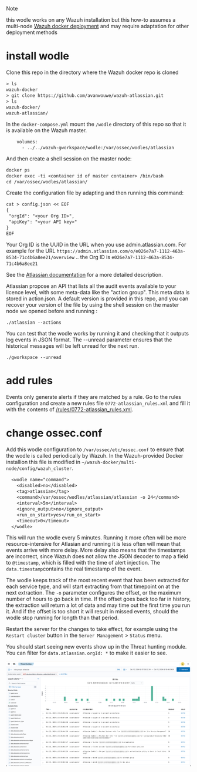 > [!NOTE]  
> this wodle works on any Wazuh installation but this how-to assumes a multi-node [Wazuh docker deployment](https://github.com/wazuh/wazuh-docker) and may require adaptation for other deployment methods

# install wodle
Clone this repo in the directory where the Wazuh docker repo is cloned
```
> ls
wazuh-docker
> git clone https://github.com/avanwouwe/wazuh-atlassian.git
> ls
wazuh-docker/
wazuh-atlassian/
```

In the `docker-compose.yml` mount the `/wodle` directory of this repo so that it is available on the Wazuh master.
```
    volumes:
      - ../../wazuh-gworkspace/wodle:/var/ossec/wodles/atlassian
```

And then create a shell session on the master node:
```
docker ps
docker exec -ti <container id of master container> /bin/bash
cd /var/ossec/wodles/atlassian/
```

Create the configuration file by adapting and then running this command:
```
cat > config.json << EOF
{
 "orgId": "<your Org ID>",
 "apiKey": "<your API key>"
}
EOF
```

Your Org ID is the UUID in the URL when you use admin.atlassian.com. For example for the URL `https://admin.atlassian.com/o/e026e7a7-1112-463a-8534-71c4b6a8ee21/overview`
.. the Org ID is `e026e7a7-1112-463a-8534-71c4b6a8ee21`

See the [Atlassian documentation](https://confluence.atlassian.com/jirakb/what-it-is-the-organization-id-and-where-to-find-it-1207189876.html) for a more detailed description.

Atlassian propose an API that lists all the audit events available to your licence level, with some meta-data like the "action group". This meta data is stored in action.json. A default version is provided in this repo, and you can recover your version of the file by using the shell session on the master node we opened before and running :
```
./atlassian --actions
```

You can test that the wodle works by running it and checking that it outputs log events in JSON format. The --unread parameter ensures that the historical messages will be left unread for the next run. 
```
./gworkspace --unread
```

# add rules
Events only generate alerts if they are matched by a rule. Go to the rules configuration and create a new rules file `0772-atlassian_rules.xml` and fill it with the contents of [/rules/0772-atlassian_rules.xml](/rules/0772-atlassian_rules.xml).

# change ossec.conf
Add this wodle configuration to `/var/ossec/etc/ossec.conf` to ensure that the wodle is called periodically by Wazuh. In the Wazuh-provided Docker installion this file is modified in `~/wazuh-docker/multi-node/config/wazuh_cluster`.
```
  <wodle name="command">
    <disabled>no</disabled>
    <tag>atlassian</tag>
    <command>/var/ossec/wodles/atlassian/atlassian -o 24</command>
    <interval>5m</interval>
    <ignore_output>no</ignore_output>
    <run_on_start>yes</run_on_start>
    <timeout>0</timeout>
  </wodle>
```

This will run the wodle every 5 minutes. Running it more often will be more resource-intensive for Atlasian and running it is less often will mean that events arrive with more delay. More delay also means that the timestamps are incorrect, since Wazuh does not allow the JSON decoder to map a field to `@timestamp`, which is filled with the time of alert injection. The `data.timestamp`contains the real timestamp of the event.

The wodle keeps track of the most recent event that has been extracted for each service type, and will start extracting from that timepoint on at the next extraction. The `-o` parameter configures the offset, or the maximum number of hours to go back in time. If the offset goes back too far in history, the extraction will return a lot of data and may time out the first time you run it. And if the offset is too short it will result in missed events, should the wodle stop running for longth than that period.

Restart the server for the changes to take effect, for example using the `Restart cluster` button in the `Server Management` > `Status` menu.

You should start seeing new events show up in the Threat hunting module. You can filter for `data.atlassian.orgId: *` to make it easier to see.

![screenshot of Atlassian events in Wazuh](/doc/atlassian%20screenshot.png)
